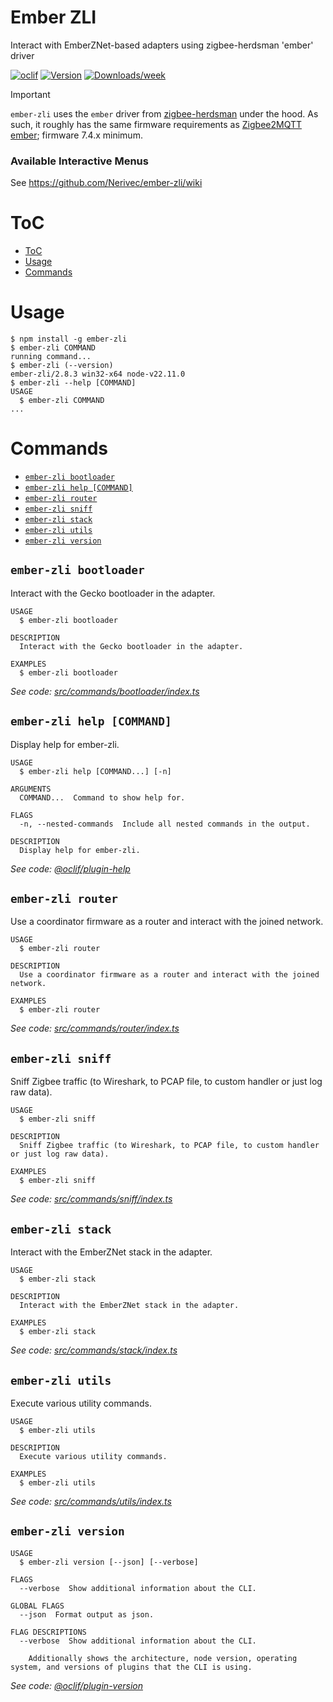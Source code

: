Ember ZLI
=================

Interact with EmberZNet-based adapters using zigbee-herdsman 'ember' driver

[![oclif](https://img.shields.io/badge/cli-oclif-brightgreen.svg)](https://oclif.io)
[![Version](https://img.shields.io/npm/v/ember-zli.svg)](https://npmjs.org/package/ember-zli)
[![Downloads/week](https://img.shields.io/npm/dw/ember-zli.svg)](https://npmjs.org/package/ember-zli)

> [!IMPORTANT]
> `ember-zli` uses the `ember` driver from [zigbee-herdsman](https://github.com/Koenkk/zigbee-herdsman) under the hood. As such, it roughly has the same firmware requirements as [Zigbee2MQTT ember](https://www.zigbee2mqtt.io/guide/adapters/emberznet.html); firmware 7.4.x minimum.

### Available Interactive Menus

See https://github.com/Nerivec/ember-zli/wiki

# ToC

<!-- toc -->
* [ToC](#toc)
* [Usage](#usage)
* [Commands](#commands)
<!-- tocstop -->
# Usage
<!-- usage -->
```sh-session
$ npm install -g ember-zli
$ ember-zli COMMAND
running command...
$ ember-zli (--version)
ember-zli/2.8.3 win32-x64 node-v22.11.0
$ ember-zli --help [COMMAND]
USAGE
  $ ember-zli COMMAND
...
```
<!-- usagestop -->
# Commands
<!-- commands -->
* [`ember-zli bootloader`](#ember-zli-bootloader)
* [`ember-zli help [COMMAND]`](#ember-zli-help-command)
* [`ember-zli router`](#ember-zli-router)
* [`ember-zli sniff`](#ember-zli-sniff)
* [`ember-zli stack`](#ember-zli-stack)
* [`ember-zli utils`](#ember-zli-utils)
* [`ember-zli version`](#ember-zli-version)

## `ember-zli bootloader`

Interact with the Gecko bootloader in the adapter.

```
USAGE
  $ ember-zli bootloader

DESCRIPTION
  Interact with the Gecko bootloader in the adapter.

EXAMPLES
  $ ember-zli bootloader
```

_See code: [src/commands/bootloader/index.ts](https://github.com/Nerivec/ember-zli/blob/v2.8.3/src/commands/bootloader/index.ts)_

## `ember-zli help [COMMAND]`

Display help for ember-zli.

```
USAGE
  $ ember-zli help [COMMAND...] [-n]

ARGUMENTS
  COMMAND...  Command to show help for.

FLAGS
  -n, --nested-commands  Include all nested commands in the output.

DESCRIPTION
  Display help for ember-zli.
```

_See code: [@oclif/plugin-help](https://github.com/oclif/plugin-help/blob/v6.2.16/src/commands/help.ts)_

## `ember-zli router`

Use a coordinator firmware as a router and interact with the joined network.

```
USAGE
  $ ember-zli router

DESCRIPTION
  Use a coordinator firmware as a router and interact with the joined network.

EXAMPLES
  $ ember-zli router
```

_See code: [src/commands/router/index.ts](https://github.com/Nerivec/ember-zli/blob/v2.8.3/src/commands/router/index.ts)_

## `ember-zli sniff`

Sniff Zigbee traffic (to Wireshark, to PCAP file, to custom handler or just log raw data).

```
USAGE
  $ ember-zli sniff

DESCRIPTION
  Sniff Zigbee traffic (to Wireshark, to PCAP file, to custom handler or just log raw data).

EXAMPLES
  $ ember-zli sniff
```

_See code: [src/commands/sniff/index.ts](https://github.com/Nerivec/ember-zli/blob/v2.8.3/src/commands/sniff/index.ts)_

## `ember-zli stack`

Interact with the EmberZNet stack in the adapter.

```
USAGE
  $ ember-zli stack

DESCRIPTION
  Interact with the EmberZNet stack in the adapter.

EXAMPLES
  $ ember-zli stack
```

_See code: [src/commands/stack/index.ts](https://github.com/Nerivec/ember-zli/blob/v2.8.3/src/commands/stack/index.ts)_

## `ember-zli utils`

Execute various utility commands.

```
USAGE
  $ ember-zli utils

DESCRIPTION
  Execute various utility commands.

EXAMPLES
  $ ember-zli utils
```

_See code: [src/commands/utils/index.ts](https://github.com/Nerivec/ember-zli/blob/v2.8.3/src/commands/utils/index.ts)_

## `ember-zli version`

```
USAGE
  $ ember-zli version [--json] [--verbose]

FLAGS
  --verbose  Show additional information about the CLI.

GLOBAL FLAGS
  --json  Format output as json.

FLAG DESCRIPTIONS
  --verbose  Show additional information about the CLI.

    Additionally shows the architecture, node version, operating system, and versions of plugins that the CLI is using.
```

_See code: [@oclif/plugin-version](https://github.com/oclif/plugin-version/blob/v2.2.15/src/commands/version.ts)_
<!-- commandsstop -->
